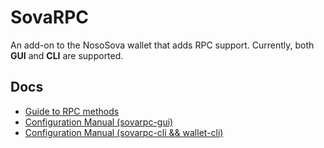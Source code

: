 # SovaRPC

An add-on to the NosoSova wallet that adds RPC support.
Currently, both **GUI** and **CLI** are supported.

## Docs

- [Guide to RPC methods](doc/rpc_methods.md)
- [Configuration Manual (sovarpc-gui)](doc/rpc_settings_gui.md)
- [Configuration Manual (sovarpc-cli && wallet-cli)](doc/rpc_settings_cli.md)

